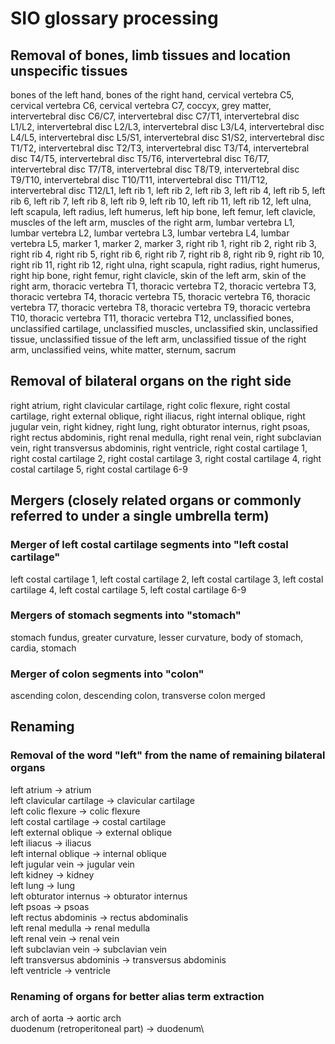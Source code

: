 # SIO glossary processing

## Removal of bones, limb tissues and location unspecific tissues

bones of the left hand, bones of the right hand, cervical vertebra C5, cervical vertebra C6, cervical vertebra C7, coccyx, grey matter, intervertebral disc C6/C7, intervertebral disc C7/T1, intervertebral disc L1/L2, intervertebral disc L2/L3, intervertebral disc L3/L4, intervertebral disc L4/L5, intervertebral disc L5/S1, intervertebral disc S1/S2, intervertebral disc T1/T2, intervertebral disc T2/T3, intervertebral disc T3/T4, intervertebral disc T4/T5, intervertebral disc T5/T6, intervertebral disc T6/T7, intervertebral disc T7/T8, intervertebral disc T8/T9, intervertebral disc T9/T10, intervertebral disc T10/T11, intervertebral disc T11/T12, intervertebral disc T12/L1, left rib 1, left rib 2, left rib 3, left rib 4, left rib 5, left rib 6, left rib 7, left rib 8, left rib 9, left rib 10, left rib 11, left rib 12, left ulna, left scapula, left radius, left humerus, left hip bone, left femur, left clavicle, muscles of the left arm, muscles of the right arm, lumbar vertebra L1, lumbar vertebra L2, lumbar vertebra L3, lumbar vertebra L4, lumbar vertebra L5, marker 1, marker 2, marker 3,  right rib 1, right rib 2, right rib 3, right rib 4, right rib 5, right rib 6, right rib 7, right rib 8, right rib 9, right rib 10, right rib 11, right rib 12, right ulna, right scapula, right radius, right humerus, right hip bone, right femur, right clavicle, skin of the left arm, skin of the right arm, thoracic vertebra T1, thoracic vertebra T2, thoracic vertebra T3, thoracic vertebra T4, thoracic vertebra T5, thoracic vertebra T6, thoracic vertebra T7, thoracic vertebra T8, thoracic vertebra T9, thoracic vertebra T10, thoracic vertebra T11, thoracic vertebra T12, unclassified bones, unclassified cartilage, unclassified muscles, unclassified skin, unclassified tissue, unclassified tissue of the left arm, unclassified tissue of the right arm, unclassified veins, white matter, sternum, sacrum

## Removal of bilateral organs on the right side

right atrium, right clavicular cartilage, right colic flexure, right costal cartilage, right external oblique, right iliacus, right internal oblique, right jugular vein, right kidney, right lung, right obturator internus, right psoas, right rectus abdominis, right renal medulla, right renal vein, right subclavian vein, right transversus abdominis, right ventricle, right costal cartilage 1, right costal cartilage 2, right costal cartilage 3, right costal cartilage 4, right costal cartilage 5, right costal cartilage 6-9

## Mergers (closely related organs or commonly referred to under a single umbrella term)

### Merger of left costal cartilage segments into "left costal cartilage"

left costal cartilage 1, left costal cartilage 2, left costal cartilage 3, left costal cartilage 4, left costal cartilage 5, left costal cartilage 6-9

### Mergers of stomach segments into "stomach"

stomach fundus, greater curvature, lesser curvature, body of stomach, cardia, stomach

### Merger of colon segments into "colon"

ascending colon, descending colon, transverse colon merged

## Renaming

### Removal of the word "left" from the name of remaining bilateral organs

left atrium &rarr; atrium\
left clavicular cartilage &rarr; clavicular cartilage\
left colic flexure &rarr; colic flexure\
left costal cartilage &rarr; costal cartilage\
left external oblique &rarr; external oblique\
left iliacus &rarr; iliacus\
left internal oblique &rarr; internal oblique\
left jugular vein &rarr; jugular vein\
left kidney &rarr; kidney\
left lung &rarr; lung\
left obturator internus &rarr; obturator internus\
left psoas &rarr; psoas\
left rectus abdominis &rarr; rectus abdominalis\
left renal medulla &rarr; renal medulla\
left renal vein &rarr; renal vein\
left subclavian vein &rarr; subclavian vein\
left transversus abdominis &rarr; transversus abdominis\
left ventricle &rarr; ventricle
  
### Renaming of organs for better alias term extraction

arch of aorta &rarr; aortic arch\
duodenum (retroperitoneal part) &rarr; duodenum\
